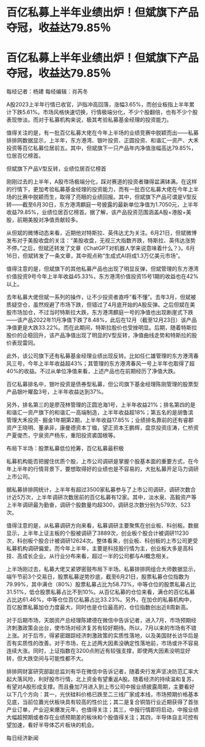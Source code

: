 # 百亿私募上半年业绩出炉！但斌旗下产品夺冠，收益达79.85％

# 百亿私募上半年业绩出炉！但斌旗下产品夺冠，收益达79.85％

每经记者：杨建 每经编辑：肖芮冬

A股2023上半年行情已收官，沪指冲高回落，涨幅3.65%，而创业板指上半年累计下跌5.61%。市场风格快速切换，行情极端分化，不少个股翻倍，也有不少个股表现惨淡。而对于私募机构来说，极其考验私募基金经理的投资能力。

值得关注的是，有一批百亿私募大佬在今年上半场的业绩竞赛中脱颖而出——私募排排网数据显示，上半年，东方港湾、银叶投资、正圆投资、和谐汇一资产、大禾投资等百亿私募位居前五。其中，但斌旗下一只产品年内净值涨幅高达79.85%，位居百亿榜首。

但斌旗下产品V型反转，业绩位居百亿榜首

刚刚过去的上半年，A股市场极端分化，踩对赛道的投资者赚得盆满钵满。在这样的行情下，更加考验私募基金经理的投资能力，而有一批百亿私募大佬在今年上半场的比赛中脱颖而生，取得了亮眼的业绩回报。其中，但斌旗下产品可谓是V型反转——截至6月30日，东方港湾麒庭一号披露的最新单位净值为1.7050元，上半年收益79.85%，业绩位居百亿榜首。据了解，该产品投资范围涵盖A股+港股+美股，前期美股对净值贡献较多。

从但斌的微博动态来看，近期他对特斯拉、英伟达尤为关注。6月21日，但斌微博发布对于美股收盘的关注：“美股收盘，无视三大指数齐跌，特斯拉、英伟达涨势不停。”之后，但斌还转发了文章《ChatGPT对机器人学来说意味着什么？》。6月16日，但斌转发了一条文章，其中观点称“生成式AI将成1.3万亿美元市场”。

值得注意的是，但斌旗下的其他私募产品也出现了明显反弹，但斌管理的东方港湾价值投资9号今年上半年收益45.33%，东方港湾价值投资15号1期的收益也在42%以上。

去年私募大佬但斌一系列的操作，让不少投资者直呼“看不懂”。去年3月，但斌被质疑空仓，虽然规避了市场下跌，但错过了4月底开始的A股反弹。之后但斌在美股市场加仓，不过当时特斯拉大跌，东方港湾麒庭一号的净值也出现断崖式下跌——该产品2022年11月净值下跌了8.48%，此后在12月（截至12月23日）该产品净值更是大跌33.22%。而在此期间，特斯拉股价也受挫明显。后期，随着特斯拉股价的企稳回升，该产品净值出现了明显的V型反转，净值曲线走势和特斯拉的股价表现雷同。

此外，该公司旗下还有私募基金经理业绩出现反转。比如任仁雄管理的东方港湾春风三号，今年上半年收益超43%；其管理的东方港湾春风一号上半年也取得了超40%的收益。不过从单位净值来看，上述产品也在前期经历了净值大跌。

百亿私募排名中，银叶投资是债券型私募，但公司旗下基金经理陈刚管理的股票型产品银叶曜盈3号，上半年收益达到37%。

另外，排名第三的是廖茂林管理的正圆沧海1号，上半年收益21%；排名第四的是和谐汇一资产旗下的和谐汇一高端制造，上半年收益超18%；第五名的是胡鲁滨管理大禾投资-
掘金1年期第2期，上半年收益17.85%；业绩排名靠前的还有睿郡资产王晓明、董承非，康曼德资本丁楹，望正资本王鹏辉，盘京投资庄涛，仁桥资产夏俊杰，宁泉资产杨东，重阳投资裘国根等。

布局下半场：股票私募低位抢筹，百亿私募最积极

私募机构能否把握住优质个股，上市公司调研是掌握个股基本面的重要方式，在今年上半年的行情背景下，要想取得好的业绩也是不容易的，大批私募开足马力调研上市公司。

据私募排排网统计，上半年有超过3500家私募参与了上市公司调研，调研次数合计近5万次，上半年调研次数居前的百亿私募有12家。其中，淡水泉、高毅资产等上半年调研最为勤奋，调研个股数量均超300，调研总次数分别为579次、523次。

值得注意的是，从私募调研方向来看，私募调研主要聚焦在创业板、科创板。数据显示，上半年上证主板的个股被调研了3889次，创业板个股合计被调研11230次，科创板个股合计被调研12624次。整体看来，创业板、科创板的上市公司更受私募机构调研偏爱。而今年上半年，主要是科技股行情为主，创业板大多是高科技、高成长企业。从行业分布来看，超过一半的公司都与AI概念相关。

上半场刚过去，私募大佬又紧锣密鼓布局下半场。私募排排网组合大师数据显示，端午节前3个交易日，股票私募逆势抄底，截至6月21日，股票私募仓位指数为79.99%，其中满仓（80%）股票私募占比为58.73%，中等仓位的股票私募占比31.51%，低仓股票私募占比不到10%。从百亿私募的仓位来看，满仓的百亿私募占比达61.46%，中等仓位百亿私募占比33.23%。另外，在加仓的私募机构中，百亿股票私募加仓力度最大，同时也是仓位最高的，仓位指数创出近8周新高。

对于后期市场，天朗资产总经理陈建德在微信中告诉记者，进入7月，市场预期经济刺激政策会出台，使市场对经济复苏有较好期待。所以，7月以来的市场有不错上涨。对于后市，得紧密跟踪经济刺激政策的实质性落地，以及美国财长访华后是否有实质性的改善。对于市场，在上述两大因素没确定性落地前，市场或许不容易连续大涨。同时，上证指数在3200点附近有较强支撑，即使两大因素没明显好转，但大跌空间与可能性都不大。

排排网财富研究部副总监刘有华在微信中告诉记者，随着央行发声坚决防范汇率大起大落风险，利好股市行情，北上资金有望重返A股。随着经济的持续温和复苏，有望对A股形成支撑。而且叠加7月进入到上市公司中报业绩披露周期，主要看好以下几个方向：其一，光伏硅料价格已跌至二三线厂家成本线，市场预期价格基本见底，当前位置光伏板块具有较高的性价比；其二是复合铜箔行业近期获得了首张产业订单，产业迎来爆发元年，也值得关注；其三，中报行情即将启动，中报业绩大幅超预期或者存在业绩预期差的板块和个股值得关注；其四，半导体自主可控有望加速，看好半导体芯片板块的机会。

每日经济新闻

